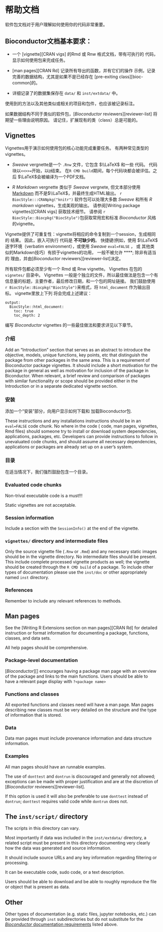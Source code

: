 # 帮助文档

软件包文档对于用户理解如何使用你的代码非常重要。

## Bioconductor文档基本要求：

-   一个 \[vignette\]\[CRAN vigs\] 的Rmd 或 Rnw 格式文档，带有可执行的 代码，显示如何使用包来完成任务。

-   \[man pages\]\[CRAN Rd\] 记录所有导出的函数，并有它们的操作 示例，记录完善的数据结构，尤其是如果不是已经存在 \[pre-exiting class\]\[bioc-common\]的。

-   详细记录了的数据集保存在 `data/` 和 `inst/extdata/` 中。

使用到的方法以及其他类似或相关的项目和包件，也应该被记录标注。

如果数据结构不同于类似的软件包，\[*Bioconductor* reviewers\]\[reviewer-list\] 将期望一些理由说明原因。 请记住，扩展现有的类（class）总是可能的。

## Vignettes

Vignettes用于演示如何使用包的核心功能完成重要任务。 有两种常见类型的vignettes。

-   *Sweave* vergnette是一个 `.Rnw` 文件，它包含 $\\LaTeX$ 和一些 <i
    class="fab fa-r-project"></i> 代码。 代码块以`<<>>=`开始，以`@`结束。 在`R CMD build`期间，每个代码块都会被评估。之后 $\LaTeX$会被编译为一个PDF文档。

-   *R Markdown* vergnette 类似于 *Sweave* vergnete, 但文本部分使用[Markdown](http://daringfireball.net/projects/markdown/) 而不是$\\LaTeX$，并最终生成HTML输出。 `r BiocStyle:::CRANpkg("knitr")` 软件包可以处理大多数 *Sweave* 和所有 *R markdown* vignettes，生成美观的输出。 请参阅\[Writing package vignettes\]\[CRAN vigs\] 获取技术细节。 请参阅 `r BiocStyle::Biocpkg("BiocStyle")`包获取常用宏和标准 *Bioconductor* 风格的vignette。

Vignette提供了可重复性：vignette将相应的命令复制到一个<i class="fab fa-r-project"></i>session，生成相同的 结果。 因此，嵌入可执行<i
class="fab fa-r-project"></i> 代码是 **不可缺少的**。 快捷键(例如，使用 $\\LaTeX$ 逐字环境（verbatim environment），或使用 *Sweave* `eval=FALSE` ， 或 其他类似的Markdown技巧）有损于vignettes的功用， 一般不被允许 ****; 除非有适当的 理由，并由\[*Bioconductor* reviewers\]\[reviewer-list\]决定。

所有软件包都必须至少有一个 Rmd 或 Rnw vignette。 Vignettes 在包的 `vignetes/` 目录中。 Vignettes 一般是个独立的文件，所以最佳做法是包含一个有信息量的标题，主要作者，最后修改日期，和一个包的网址链接。 我们鼓励使用 `r BiocStyle::Biocpkg("BiocStyle")`来格式，将 `html_document` 作为输出目标。 vignette里放上下列 将会完成上述建议：

    output:
      BiocStyle::html_document:
        toc: true
        toc_depth: 2

编写 *Bioconductor* vignettes 的一些最佳做法和要求详见以下章节。

### 介绍

Add an “Introduction” section that serves as an abstract to introduce the objective, models, unique functions, key points, etc that distinguish the package from other packages in the same area. This is a requirement of Bioconductor package vignettes. It should include a short motivation for the package in general as well as motivation for inclusion of the package in Biconductor. When relevant, a brief review and comparison of packages with similar functionality or scope should be provided either in the Introduction or in a separate dedicated vignette section.

### 安装

添加一个“安装”部分，向用户显示如何下载和 加载Bioconductor包.

These instructions and any installations instructions should be in an `eval=FALSE` code chunk. No where in the code (<i class="fab fa-r-project"></i> code, man pages, vignettes, Rmd files) should someone try to install or download system dependencies, applications, packages, etc. Developers can provide instructions to follow in unevaluated code chunks, and should assume all necessary dependencies, applications or packages are already set up on a user’s system.

### 目录

在适当情况下，我们强烈鼓励包含一个目录。

### Evaluated code chunks

Non-trival executable code is a must!!!

Static vignettes are not acceptable.

### Session information

Include a section with the `SessionInfo()` at the end of the vignette.

### `vignettes/` directory and intermediate files

Only the source vignette file (`.Rnw` or `.Rmd`) and any necessary static images should be in the vignette directory. No intermediate files should be present. This include complete processed vignette products as well; the vignette should be created through the `R CMD build` of a package. To include other types of documentation please use the `inst/doc` or other appropriately named `inst` directory.

### References

Remember to include any relevant references to methods.

## Man pages

See the \[Writing R Extensions section on man pages\]\[CRAN Rd\] for detailed instruction or format information for documenting a package, functions, classes, and data sets.

All help pages should be comprehensive.

### Package-level documentation

\[*Bioconductor*\]\[\] encourages having a package man page with an overview of the package and links to the main functions. Users should be able to have a relevant page display with `?<package name>`

### Functions and classes

All exported functions and classes need will have a man page. Man pages describing new classes must be very detailed on the structure and the type of information that is stored.

### Data

Data man pages must include provenance information and data structure information.

### Examples

All man pages should have an runnable examples.

The use of `donttest` and `dontrun` is discouraged and generally not allowed; exceptions can be made with proper justification and are at the discretion of \[*Bioconductor* reviewers\]\[reviewer-list\].

If this option is used it will also be preferable to use `donttest` instead of `dontrun`; `donttest` requires valid
<i class="fab fa-r-project"></i> code while `dontrun` does not.

## The `inst/script/` directory

The scripts in this directory can vary.

Most importantly if data was included in the `inst/extdata/` directory, a related script must be present in this directory documenting very clearly how the data was generated and source information.

It should include source URLs and any key information regarding filtering or processing.

It can be executable code, sudo code, or a text description.

Users should be able to download and be able to roughly reproduce the file or object that is present as data.

## Other

Other types of documentation (e.g. static files, jupyter notebooks, etc.) can be provided through `inst` subdirectories but do not substitute for the [*Bioconductor* documentation requirements](#doc-require) listed above.
